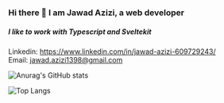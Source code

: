 ### Hi there 👋 I am Jawad Azizi, a web developer
##### I like to work with Typescript and Sveltekit
Linkedin: https://www.linkedin.com/in/jawad-azizi-609729243/<br>
Email: jawad.azizi1398@gmail.com

![Anurag's GitHub stats](https://github-readme-stats.vercel.app/api?username=JawadAzizi&show_icons=true&theme=radical)




![Top Langs](https://github-readme-stats.vercel.app/api/top-langs/?username=JawadAzizi&layout=compact&theme=radical)

<!--
**JawadAzizi/JawadAzizi** is a ✨ _special_ ✨ repository because its `README.md` (this file) appears on your GitHub profile.

Here are some ideas to get you started:

- 🔭 I’m currently working on ...
- 🌱 I’m currently learning ...
- 👯 I’m looking to collaborate on ...
- 🤔 I’m looking for help with ...
- 💬 Ask me about ...
- 📫 How to reach me: ...
- 😄 Pronouns: ...
- ⚡ Fun fact: ...
-->
